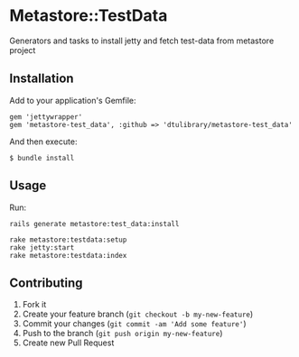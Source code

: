 # Metastore::TestData

Generators and tasks to install jetty and fetch test-data from metastore project

## Installation

Add to your application's Gemfile:

    gem 'jettywrapper'
    gem 'metastore-test_data', :github => 'dtulibrary/metastore-test_data'

And then execute:

    $ bundle install


## Usage

Run: 
    
    rails generate metastore:test_data:install
    
    rake metastore:testdata:setup
    rake jetty:start
    rake metastore:testdata:index

## Contributing

1. Fork it
2. Create your feature branch (`git checkout -b my-new-feature`)
3. Commit your changes (`git commit -am 'Add some feature'`)
4. Push to the branch (`git push origin my-new-feature`)
5. Create new Pull Request
